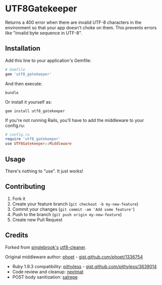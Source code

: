 # UTF8Gatekeeper

Returns a 400 error when there are invalid UTF-8 characters in the environment so that your app doesn't choke
on them. This prevents errors like "invalid byte sequence in UTF-8".

## Installation

Add this line to your application's Gemfile:

```ruby
# Gemfile
gem 'utf8_gatekeeper'
```

And then execute:

```
bundle
```

Or install it yourself as:

```
gem install utf8_gatekeeper
```

If you're not running Rails, you'll have to add the middleware to your config.ru:

```ruby
# config.ru
require 'utf8_gatekeeper'
use UTF8Gatekeeper::Middleware
```

## Usage

There's nothing to "use". It just works!

## Contributing

1. Fork it
2. Create your feature branch (`git checkout -b my-new-feature`)
3. Commit your changes (`git commit -am 'Add some feature'`)
4. Push to the branch (`git push origin my-new-feature`)
5. Create new Pull Request

## Credits

Forked from [singlebrook's](https://github.com/singlebrook)
[utf8-cleaner](https://github.com/singlebrook/utf8-cleaner).

Original middleware author: [phoet](https://github.com/phoet) -
[gist.github.com/phoet/1336754](https://gist.github.com/phoet/1336754)

* Ruby 1.9.3 compatibility: [pithyless](https://github.com/pithyless) -
  [gist.github.com/pithyless/3639014](https://gist.github.com/pithyless/3639014)
* Code review and cleanup: [nextmat](https://github.com/nextmat)
* POST body sanitization: [salrepe](https://github.com/salrepe)
